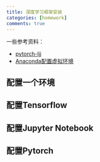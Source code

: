 ```yaml
---
title: 深度学习框架安装
categories: [homework]
comments: true
---
```


一些参考资料：
+ [pytorch-ljj](https://github.com/info-ruc/Web-20)
+ [Anaconda配置虚拟环境](https://zhuanlan.zhihu.com/p/94744929)
## 配置一个环境

## 配置Tensorflow

## 配置Jupyter Notebook

## 配置Pytorch
